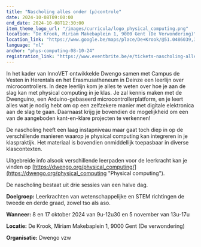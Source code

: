 ```yaml
---
title: "Nascholing alles onder (µ)controle"
date: 2024-10-08T09:00:00
end_date: 2024-10-08T12:30:00
item_theme_logo_url: "/images/curricula/logo_physical_computing.png"
location: "De Krook, Miriam Makebaplein 1, 9000 Gent (De Verwondering)"
location_link: "https://www.google.be/maps/place/De+Krook/@51.0486039,3.7264986,17z/data=!3m1!4b1!4m6!3m5!1s0x47c3714effffffff:0x9b1a2c7f1cb8c825!8m2!3d51.0486039!4d3.7286873!16s%2Fg%2F1hc0gcm5l"
language: "nl"
anchor: "phys-computing-08-10-24"
registration_link: "https://www.eventbrite.be/e/tickets-nascholing-alles-onder-controle-940797339167?aff=oddtdtcreator"
---
```


In het kader van InnoVET ontwikkelde Dwengo samen met Campus de Vesten in Herentals en het Erasmusatheneum in Deinze een leerlijn over microcontrollers. In deze leerlijn kom je alles te weten over hoe je aan de slag kan met physical computing in je klas. Je zal kennis maken met de Dwenguino, een Arduino-gebaseerd microcontrollerplatform, en je leert alles wat je nodig hebt om op een zelfzekere manier met digitale elektronica aan de slag te gaan. Daarnaast krijg je bovendien de mogelijkheid om een van de aangeboden kant-en-klare projecten te verkennen! 


De nascholing heeft een laag instapniveau maar gaat toch diep in op de verschillende manieren waarop je physical computing kan integreren in je klaspraktijk. Het materiaal is bovendien onmiddellijk toepasbaar in diverse klascontexten. 

Uitgebreide info alsook verschillende leerpaden voor de leerkracht kan je vinden op [https://dwengo.org/physical_computing/](https://dwengo.org/physical_computing "Physical computing").

De nascholing bestaat uit drie sessies van een halve dag.

**Doelgroep:** Leerkrachten van wetenschappelijke en STEM richtingen de tweede en derde graad, zowel tso als aso.

**Wanneer:** 8 en 17 oktober 2024 van 9u-12u30 en 5 november van 13u-17u<br>

**Locatie:** De Krook, Miriam Makebaplein 1, 9000 Gent (De verwondering)<br>

**Organisatie:** Dwengo vzw
